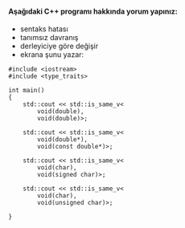 #### Aşağıdaki C++ programı hakkında yorum yapınız:

+ sentaks hatası
+ tanımsız davranış
+ derleyiciye göre değişir
+ ekrana şunu yazar: 

```
#include <iostream>
#include <type_traits>

int main() 
{
	std::cout << std::is_same_v<
		void(double),
		void(double)>;

	std::cout << std::is_same_v<
		void(double*),
		void(const double*)>;

	std::cout << std::is_same_v<
		void(char),
		void(signed char)>;

	std::cout << std::is_same_v<
		void(char),
		void(unsigned char)>;

}
```
